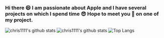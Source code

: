 ### Hi there 😄 I am passionate about Apple and I have several projects on which I spend time 😎 Hope to meet you 🤝 on one of my project.
![chris1111's github stats](https://github-readme-stats.vercel.app/api?username=chris1111&show_icons=true&theme=cobalt)
![chris1111's github stats](https://github-readme-stats.vercel.app/api?username=chris1111&count_private=true&show_icons=true)
![Top Langs](https://github-readme-stats.vercel.app/api/top-langs/?username=chris1111&hide=php,css&layout=compact)



<!-- Here are some ideas to get you started:

